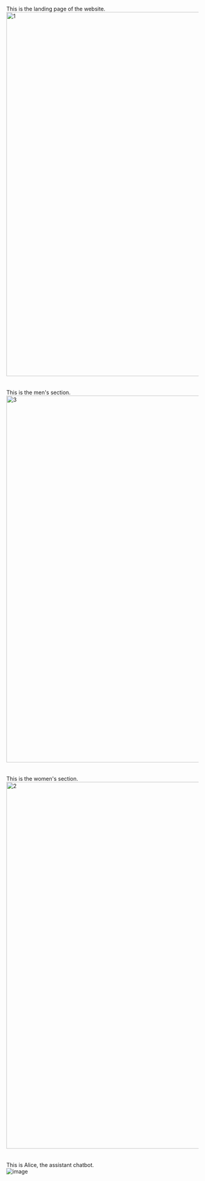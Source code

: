 This is the landing page of the website.<br>
<img width="952" alt="1" src="https://github.com/FarhanNibir/Easy-Clothing-Mart/assets/84788652/21175a4d-98d8-4143-8953-3029684b4e52"><br>
<br><br>This is the men's section.<br>
<img width="959" alt="3" src="https://github.com/FarhanNibir/Easy-Clothing-Mart/assets/84788652/c4d3bf6b-25f1-4919-a4d7-cd109f275676"><br>
<br><br>This is the women's section.<br>
<img width="959" alt="2" src="https://github.com/FarhanNibir/Easy-Clothing-Mart/assets/84788652/d7d834c0-d23e-4b0e-a28a-74a9f84625cb"><br>
<br><br>This is Alice, the assistant chatbot.<br>
![image](https://github.com/FarhanNibir/Easy-Clothing-Mart/assets/84788652/210712e1-c333-4ce1-8493-1f8ce61e8962)
